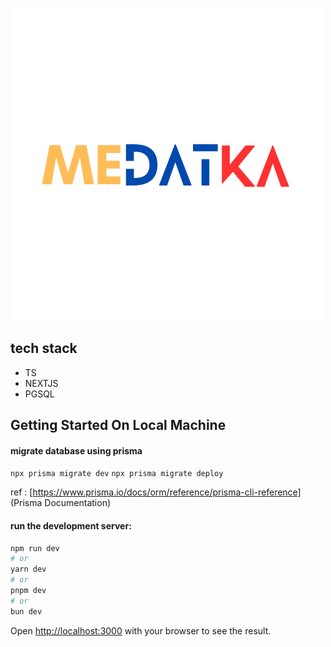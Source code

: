 ![Medatka Logo](./public/medatka.png)

## tech stack
- TS
- NEXTJS
- PGSQL

## Getting Started On Local Machine

#### migrate database using prisma
``` npx prisma migrate dev ```
``` npx prisma migrate deploy ```

ref : [https://www.prisma.io/docs/orm/reference/prisma-cli-reference] (Prisma Documentation) 

#### run the development server:

```bash
npm run dev
# or
yarn dev
# or
pnpm dev
# or
bun dev
```

Open [http://localhost:3000](http://localhost:3000) with your browser to see the result.